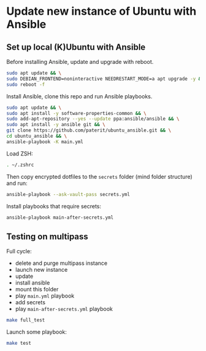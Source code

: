 # Update new instance of Ubuntu with Ansible

## Set up local (K)Ubuntu with Ansible

Before installing Ansible, update and upgrade with reboot.

```bash
sudo apt update && \
sudo DEBIAN_FRONTEND=noninteractive NEEDRESTART_MODE=a apt upgrade -y && \
sudo reboot -f
```

Install Ansible, clone this repo and run Ansible playbooks.

```bash
sudo apt update && \
sudo apt install -y software-properties-common && \
sudo add-apt-repository --yes --update ppa:ansible/ansible && \
sudo apt install -y ansible git && \
git clone https://github.com/paterit/ubuntu_ansible.git && \
cd ubuntu_ansible && \
ansible-playbook -K main.yml
```

Load ZSH:

```bash
. ~/.zshrc
```

Then copy encrypted dotfiles to the `secrets` folder (mind folder structure) and run:

```bash
ansible-playbook --ask-vault-pass secrets.yml
```

Install playbooks that require secrets:

```bash
ansible-playbook main-after-secrets.yml
```

## Testing on multipass

Full cycle:

* delete and purge multipass instance
* launch new instance
* update
* install ansible
* mount this folder
* play `main.yml` playbook
* add secrets
* play `main-after-secrets.yml` playbook

```bash
make full_test
```

Launch some playbook:

```bash
make test
```
